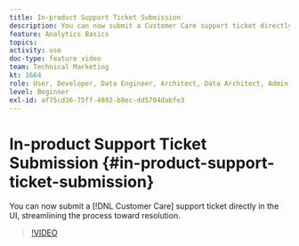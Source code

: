 ```yaml
---
title: In-product Support Ticket Submission
description: You can now submit a Customer Care support ticket directly in the UI, streamlining the process toward resolution.
feature: Analytics Basics
topics: 
activity: use
doc-type: feature video
team: Technical Marketing
kt: 1664
role: User, Developer, Data Engineer, Architect, Data Architect, Admin, Leader
level: Beginner
exl-id: af75cd36-75ff-4892-b8ec-dd5704dabfe3
---
```

# In-product Support Ticket Submission {#in-product-support-ticket-submission}

You can now submit a [!DNL Customer Care] support ticket directly in the UI, streamlining the process toward resolution.

>[!VIDEO](https://video.tv.adobe.com/v/23133/?quality=12&learn=on)
